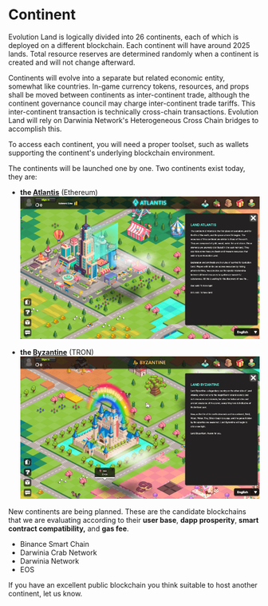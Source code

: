 # Continent

Evolution Land is logically divided into 26 continents, each of which is deployed on a different blockchain. Each continent will have around 2025 lands. Total resource reserves are determined randomly when a continent is created and will not change afterward.

Continents will evolve into a separate but related economic entity, somewhat like countries. In-game currency tokens, resources, and props shall be moved between continents as inter-continent trade, although the continent governance council may charge inter-continent trade tariffs. This inter-continent transaction is technically cross-chain transactions. Evolution Land will rely on Darwinia Network's Heterogeneous Cross Chain bridges to accomplish this.

To access each continent, you will need a proper toolset, such as wallets supporting the continent's underlying blockchain environment.

The continents will be launched one by one. Two continents exist today, they are: 

- **the [Atlantis](https://www.evolution.land/land/1)** (Ethereum) 
  ![Atlantis](../../.gitbook/assets/continent-atlantis.png)
  
- **the [Byzantine](https://www.evolution.land/land/2)** (TRON)
  ![Atlantis](../../.gitbook/assets/continent-byzantine.png)

New continents are being planned. These are the candidate blockchains that we are evaluating according to their **user base**, **dapp prosperity**, **smart contract compatibility,** and **gas fee**.

- Binance Smart Chain
- Darwinia Crab Network
- Darwinia Network
- EOS

If you have an excellent public blockchain you think suitable to host another continent, let us know.